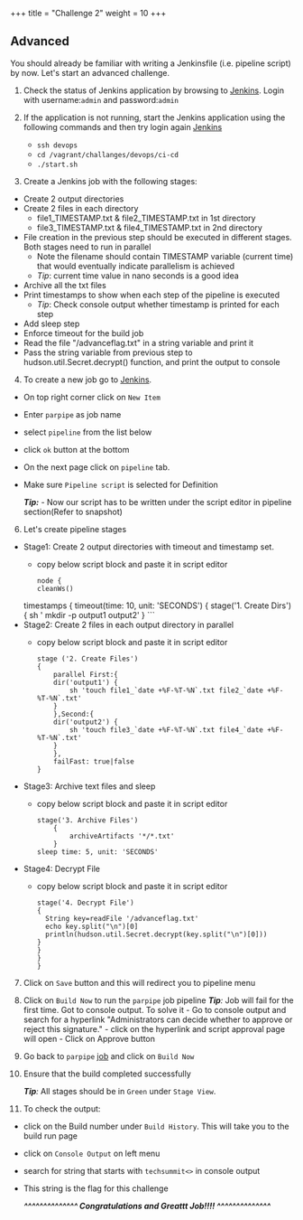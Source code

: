 +++
title = "Challenge 2"
weight = 10
+++

## Advanced
You should already be familiar with writing a Jenkinsfile (i.e. pipeline script) by now. Let's start an advanced challenge.

1. Check the status of Jenkins application by browsing to [Jenkins](http://192.168.33.10/). Login with username:`admin` and password:`admin`

2. If the application is not running, start the Jenkins application using the following commands and then try login again [Jenkins](http://192.168.33.10/)

    - `ssh devops`
    - `cd /vagrant/challanges/devops/ci-cd`
    - `./start.sh`

3. Create a Jenkins job with the following stages:

  - Create 2 output directories
  - Create 2 files in each directory
     - file1_TIMESTAMP.txt & file2_TIMESTAMP.txt in 1st directory
     - file3_TIMESTAMP.txt & file4_TIMESTAMP.txt in 2nd directory
  - File creation in the previous step should be executed in different stages. Both stages need to run in parallel
     - Note the filename should contain TIMESTAMP variable (current time) that would eventually indicate parallelism is achieved
     - _Tip_: current time value in nano seconds is a good idea
  - Archive all the txt files
  - Print timestamps to show when each step of the pipeline is executed
     - _Tip_: Check console output whether timestamp is printed for each step
  - Add sleep step
  - Enforce timeout for the build job
  - Read the file "/advanceflag.txt" in a string variable and print it
  - Pass the string variable from previous step to hudson.util.Secret.decrypt() function, and print the output to console

4. To create a new job go to [Jenkins](http://192.168.33.10/).
  - On top right corner click on `New Item`
  - Enter `parpipe` as job name
  - select `pipeline` from the list below
  - click `ok` button at the bottom
  - On the next page click on `pipeline` tab.
  - Make sure `Pipeline script` is selected for Definition

      _**Tip:**_
            - Now our script has to be written under the script editor in pipeline section(Refer to snapshot)

6. Let's create pipeline stages
  - Stage1: Create 2 output directories with timeout and timestamp set.
      - copy below script block and paste it in script editor

        ```
        node {
        cleanWs()
    timestamps
      {
      timeout(time: 10, unit: 'SECONDS')
        {
        stage('1. Create Dirs')
        {
            sh ' mkdir -p output1 output2'
        }
        ```
  - Stage2: Create 2 files in each output directory in parallel
      - copy below script block and paste it in script editor

        ```
        stage ('2. Create Files')
        {
            parallel First:{
            dir('output1') {
                sh 'touch file1_`date +%F-%T-%N`.txt file2_`date +%F-%T-%N`.txt'
            }
            },Second:{
            dir('output2') {
                sh 'touch file3_`date +%F-%T-%N`.txt file4_`date +%F-%T-%N`.txt'
            }
            },
            failFast: true|false
        }
        ```
  - Stage3: Archive text files and sleep  
      - copy below script block and paste it in script editor

        ```
        stage('3. Archive Files')
            {
                archiveArtifacts '*/*.txt'
            }
        sleep time: 5, unit: 'SECONDS'
        ```
  - Stage4: Decrypt File  
      - copy below script block and paste it in script editor

        ```
        stage('4. Decrypt File')
        {
          String key=readFile '/advanceflag.txt'
          echo key.split("\n")[0]
          println(hudson.util.Secret.decrypt(key.split("\n")[0]))
        }
        }
        }
        }

        ```
7. Click on `Save` button and this will redirect you to pipeline menu
8. Click on `Build Now` to run the `parpipe` job pipeline
   _**Tip**:_ Job will fail for the first time. Got to console output. To solve it
          - Go to console output and search for a hyperlink "Administrators can decide whether to approve or reject this signature."
          - click on the hyperlink and script approval page will open
          - Click on Approve button
9. Go back to `parpipe` [job](http://192.168.33.10/job/parpipe) and click on `Build Now`
10. Ensure that the build completed successfully

    _**Tip**:_ All stages should be in `Green` under `Stage View`.
    
11. To check the output:
  - click on the Build number under `Build History`. This will take you to the build run page
  - click on `Console Output` on left menu
  - search for string that starts with `techsummit<>` in console output
  - This string is the flag for this challenge



    _**^^^^^^^^^^^^^^ Congratulations and Greattt Job!!!! ^^^^^^^^^^^^^^**_
